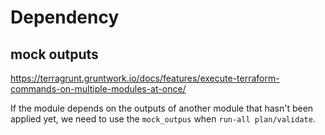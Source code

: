 # Dependency

## mock outputs
https://terragrunt.gruntwork.io/docs/features/execute-terraform-commands-on-multiple-modules-at-once/

If the module depends on the outputs of another module that hasn't been applied yet, we need to use the `mock_outpus` when `run-all plan/validate`.
